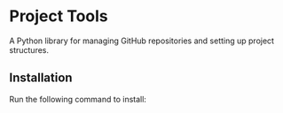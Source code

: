 # Project Tools

A Python library for managing GitHub repositories and setting up project structures.

## Installation
Run the following command to install:
